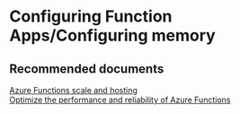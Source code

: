 <properties
	pageTitle="Configuring Function Apps/Configuring memory"
	description="Configuring Function Apps/Configuring memory"
	service="microsoft.web"
	resource="functions"
	authors="shrahman"
	displayOrder=""
	selfHelpType="generic"
	supportTopicIds="32518050"
	resourceTags=""
	productPesIds="16072"
	cloudEnvironments="public, Fairfax"
	articleId="39eee39d-75c1-4975-9a55-b573e8d3092e"
	ownershipId="Compute_AppService"
/>

# Configuring Function Apps/Configuring memory

## **Recommended documents**

[Azure Functions scale and hosting](https://docs.microsoft.com/azure/azure-functions/functions-scale)<br>
[Optimize the performance and reliability of Azure Functions](https://docs.microsoft.com/azure/azure-functions/functions-best-practices)

